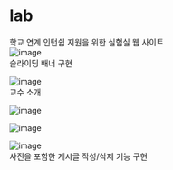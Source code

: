 # lab
학교 연계 인턴쉽 지원을 위한 실험실 웹 사이트  
![image](https://user-images.githubusercontent.com/63775931/95895275-63433780-0dc5-11eb-8114-2389cd042a26.png)  
슬라이딩 배너 구현  

![image](https://user-images.githubusercontent.com/63775931/95895280-663e2800-0dc5-11eb-8371-3a9f09ec466b.png)  
교수 소개  

![image](https://user-images.githubusercontent.com/63775931/95895312-72c28080-0dc5-11eb-8822-68878eb2b4d3.png)

![image](https://user-images.githubusercontent.com/63775931/95895321-7524da80-0dc5-11eb-81d6-b0011ab56ea9.png)

![image](https://user-images.githubusercontent.com/63775931/95895325-78b86180-0dc5-11eb-833a-a51bf87db2f6.png)  
사진을 포함한 게시글 작성/삭제 기능 구현
